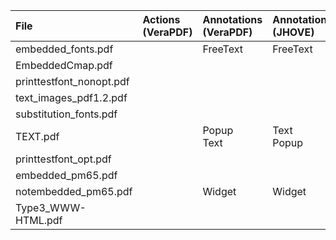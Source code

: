 |File|Actions (VeraPDF)|Annotations (VeraPDF)|Annotations (JHOVE)|
|:--|:--|:--|:--|
|embedded_fonts.pdf||FreeText|FreeText|
|EmbeddedCmap.pdf||||
|printtestfont_nonopt.pdf||||
|text_images_pdf1.2.pdf||||
|substitution_fonts.pdf||||
|TEXT.pdf||Popup<br>Text|Text<br>Popup|
|printtestfont_opt.pdf||||
|embedded_pm65.pdf||||
|notembedded_pm65.pdf||Widget|Widget|
|Type3_WWW-HTML.pdf||||

